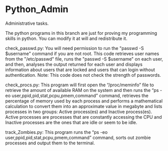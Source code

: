 # Python_Admin
Administrative tasks.

The python programs in this branch are just for proving my programming skills in python.
You can modify it at will and redistribute it.

check_passwd.py:
You will need permission to run the "passwd -S $username" command if you are not root. This code retrieves user names
from the "/etc/passwd" file, runs the "passwd -S $username" on each user, and then, analyses the output returned for each
user and displays information about users that are locked and users that can login without authentication.
Note: This code does not check the strength of passwords.


check_procs.py:
This program will first open the “/proc/meminfo” file to retrieve the amount of available RAM on the system and then runs
the “ps -eo user,ppid,pid,stat,pcpu,pmem,command” command, retrieves the percentage of memory used by each process and
performs a mathematical calculation to convert them into an approximate value in megabyte and lists processes in two 
groups: Active process(es) and Inactive process(es). Active processes are processes that are constantly accessing 
the CPU and Inactive processes are the ones that are idle or seem to be idle.

track_Zombies.py:
This program runs the “ps -eo user,ppid,pid,stat,pcpu,pmem,command” command, sorts out zombie processes and output them to
the terminal.
